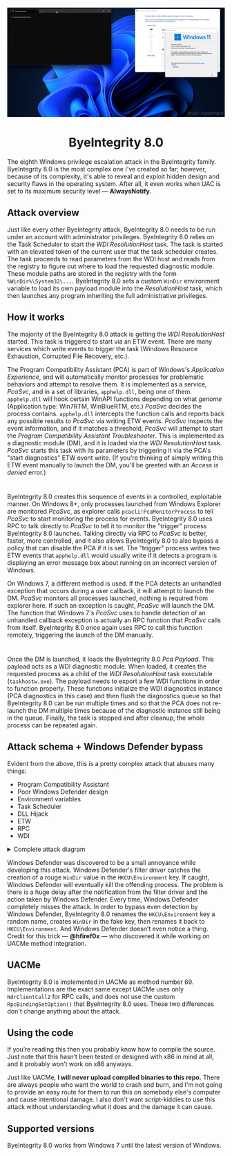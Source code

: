 ![](example.apng)

<p align="center">
  <h1 align="center">
    ByeIntegrity 8.0
  </h1>
</p>

The eighth Windows privilege escalation attack in the ByeIntegrity family. ByeIntegrity 8.0 is the most complex one I've created so far; however, because of its complexity, it's able to reveal and exploit hidden design and security flaws in the operating system. After all, it even works when UAC is set to its maximum security level — **AlwaysNotify**.

## Attack overview
Just like every other ByeIntegrity attack, ByeIntegrity 8.0 needs to be run under an account with administrator privileges. ByeIntegrity 8.0 relies on the Task Scheduler to start the *WDI ResolutionHost* task. The task is started with an elevated token of the current user that the task scheduler creates. The task proceeds to read parameters from the WDI host and reads from the registry to figure out where to load the requested diagnostic module. These module paths are stored in the registry with the form `%WinDir%\System32\...`. ByeIntegrity 8.0 sets a custom `WinDir` environment variable to load its own payload module into the *ResolutionHost* task, which then launches any program inheriting the full administrative privileges.

## How it works
The majority of the ByeIntegrity 8.0 attack is getting the *WDI ResolutionHost* started. This task is triggered to start via an ETW event. There are many services which write events to trigger the task (Windows Resource Exhaustion, Corrupted File Recovery, etc.).

The Program Compatibility Assistant (PCA) is part of Windows's *Application Experience*, and will automatically monitor processes for problematic behaviors and attempt to resolve them. It is implemented as a service, *PcaSvc*, and in a set of libraries, `apphelp.dll`, being one of them. `apphelp.dll` will hook certain WinAPI functions depending on what *genome* (Application type: Win7RTM, WinBlueRTM, etc.) *PcaSvc* decides the process contains. `apphelp.dll` intercepts the function calls and reports back any possible results to *PcaSvc* via writing ETW events. *PcaSvc* inspects the event information, and if it matches a threshold, *PcaSvc* will attempt to start the *Program Compatibility Assistant Troubleshooter*. This is implemented as a diagnostic module (DM), and it is loaded via the *WDI ResolutionHost* task. *PcaSvc* starts this task with its parameters by triggering it via the PCA's "start diagnostics" ETW event write. (If you're thinking of simply writing this ETW event manually to launch the DM, you'll be greeted with an *Access is denied* error.)
#
ByeIntegrity 8.0 creates this sequence of events in a controlled, exploitable manner. On Windows 8+, only processes launched from Windows Explorer are monitored *PcaSvc*, as explorer calls `pcacli!PcaMonitorProcess` to tell *PcaSvc* to start monitoring the process for events. ByeIntegrity 8.0 uses RPC to talk directly to *PcaSvc* to tell it to monitor the "trigger" process ByeIntegrity 8.0 launches. Talking directly via RPC to *PcaSvc* is better, faster, more controlled, and it also allows ByeIntegrity 8.0 to also bypass a policy that can disable the PCA if it is set. The "trigger" process writes two ETW events that `apphelp.dll` would usually write if it detects a program is displaying an error message box about running on an incorrect version of Windows.

On Windows 7, a different method is used. If the PCA detects an unhandled exception that occurs during a user callback, it will attempt to launch the DM. *PcaSvc* monitors all processes launched, nothing is required from explorer here. If such an exception is caught, *PcaSvc* will launch the DM. The function that Windows 7's *PcaSvc* uses to handle detection of an unhandled callback exception is actually an RPC function that *PcaSvc* calls from itself. ByeIntegrity 8.0 once again uses RPC to call this function remotely, triggering the launch of the DM manually.
#
Once the DM is launched, it loads the ByeIntegrity 8.0 *Pca Payload*. This payload acts as a WDI diagnostic module. When loaded, it creates the requested process as a child of the *WDI ResolutionHost* task executable (`taskhostw.exe`). The payload needs to export a few WDI functions in order to function properly. These functions initialize the WDI diagnostics instance (PCA diagnostics in this case) and then flush the diagnostics queue so that ByeIntegrity 8.0 can be run multiple times and so that the PCA does not re-launch the DM multiple times because of the diagnostic instance still being in the queue. Finally, the task is stopped and after cleanup, the whole process can be repeated again.

## Attack schema + Windows Defender bypass

Evident from the above, this is a pretty complex attack that abuses many things:

- Program Compatibility Assistant
- Poor Windows Defender design
- Environment variables
- Task Scheduler
- DLL Hijack
- ETW
- RPC
- WDI

<details>
  <summary>Complete attack diagram</summary>
  
  ![](diagram.svg)
</details>

Windows Defender was discovered to be a small annoyance while developing this attack. Windows Defender's filter driver catches the creation of a rouge `WinDir` value in the `HKCU\Environment` key. If caught, Windows Defender will eventually kill the offending process. The problem is there is a huge delay after the notification from the filter driver and the action taken by Windows Defender. Every time, Windows Defender completely misses the attack. In order to bypass even detection by Windows Defender, ByeIntegrity 8.0 renames the `HKCU\Environment` key a random name, creates `WinDir` in the fake key, then renames it back to `HKCU\Environment`. And Windows Defender doesn’t even notice a thing. Credit for this trick — **@hfiref0x** — who discovered it while working on UACMe method integration.

## UACMe
ByeIntegrity 8.0 is implemented in UACMe as method number 69. Implementations are the exact same except UACMe uses only `NdrClientCall2` for RPC calls, and does not use the custom `RpcBindingSetOption()` that ByeIntegrity 8.0 uses. These two differences don't change anything about the attack.

## Using the code
If you’re reading this then you probably know how to compile the source. Just note that this hasn’t been tested or designed with x86 in mind at all, and it probably won’t work on x86 anyways.

Just like UACMe, **I will never upload compiled binaries to this repo.** There are always people who want the world to crash and burn, and I'm not going to provide an easy route for them to run this on somebody else's computer and cause intentional damage. I also don't want script-kiddies to use this attack without understanding what it does and the damage it can cause.

## Supported versions
ByeIntegrity 8.0 works from Windows 7 until the latest version of Windows.